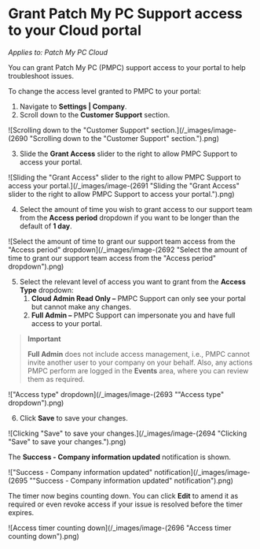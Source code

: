 # Grant Patch My PC Support access to your Cloud portal

_Applies to: Patch My PC Cloud_

You can grant Patch My PC (PMPC) support access to your portal to help troubleshoot issues.

To change the access level granted to PMPC to your portal:

1. Navigate to **Settings | Company**.
2. Scroll down to the **Customer Support** section.

![Scrolling down to the "Customer Support" section.](/_images/image-(2690 "Scrolling down to the \"Customer Support\" section.").png)

3. Slide the **Grant Access** slider to the right to allow PMPC Support to access your portal.

![Sliding the "Grant Access" slider to the right to allow PMPC Support to access your portal.](/_images/image-(2691 "Sliding the \"Grant Access\" slider to the right to allow PMPC Support to access your portal.").png)

4. Select the amount of time you wish to grant access to our support team from the **Access period** dropdown if you want to be longer than the default of **1 day**.

![Select the amount of time to grant our support team access from the "Access period" dropdown](/_images/image-(2692 "Select the amount of time to grant our support team access from the \"Access period\" dropdown").png)

5. Select the relevant level of access you want to grant from the **Access Type** dropdown:
   1. **Cloud Admin Read Only –** PMPC Support can only see your portal but cannot make any changes.
   2. **Full Admin –** PMPC Support can impersonate you and have full access to your portal.

> **Important**
>
> **Full Admin** does not include access management, i.e., PMPC cannot invite another user to your company on your behalf. Also, any actions PMPC perform are logged in the **Events** area, where you can review them as required.

!["Access type" dropdown](/_images/image-(2693 "\"Access type\" dropdown").png)

6. Click **Save** to save your changes.

![Clicking "Save" to save your changes.](/_images/image-(2694 "Clicking \"Save\" to save your changes.").png)

The **Success - Company information updated** notification is shown.

!["Success - Company information updated" notification](/_images/image-(2695 "\"Success - Company information updated\" notification").png)

The timer now begins counting down. You can click **Edit** to amend it as required or even revoke access if your issue is resolved before the timer expires.

![Access timer counting down](/_images/image-(2696 "Access timer counting down").png)